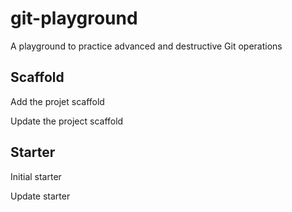 # git-playground

A playground to practice advanced and destructive Git operations

## Scaffold

Add the projet scaffold

Update the project scaffold

## Starter

Initial starter

Update starter
